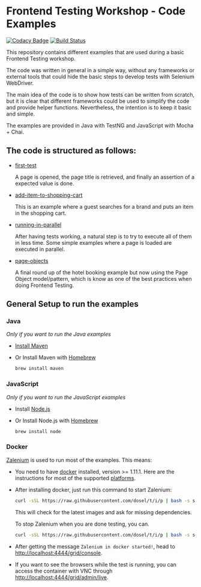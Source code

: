 # Frontend Testing Workshop - Code Examples

[![Codacy Badge](https://api.codacy.com/project/badge/Grade/a557913c563a42a3a6ed731f6b56bf1e)](https://www.codacy.com/app/diemol_3/frontend_testing?utm_source=github.com&utm_medium=referral&utm_content=diemol/frontend_testing&utm_campaign=badger)
[![Build Status](https://travis-ci.org/diemol/frontend_testing.svg?branch=master)](https://travis-ci.org/diemol/frontend_testing)

This repository contains different examples that are used during a basic Frontend Testing workshop.

The code was written in general in a simple way, without any frameworks or external tools that could hide the basic
steps to develop tests with Selenium WebDriver.

The main idea of the code is to show how tests can be written from scratch, but it is clear that different frameworks
could be used to simplify the code and provide helper functions. Nevertheless, the intention is to keep it basic and
simple.

The examples are provided in Java with TestNG and JavaScript with Mocha + Chai.

## The code is structured as follows:
* [first-test](https://github.com/diemol/frontend_testing/tree/master/first-test)

    A page is opened, the page title is retrieved, and finally an assertion of a expected value is done.
* [add-item-to-shopping-cart](https://github.com/diemol/frontend_testing/tree/master/add-item-to-shopping-cart)

    This is an example where a guest searches for a brand and puts an item in the shopping cart.
* [running-in-parallel](https://github.com/diemol/frontend_testing/tree/master/running-in-parallel)

    After having tests working, a natural step is to try to execute all of them in less time. Some simple examples where a page is loaded are executed in parallel.
* [page-objects](https://github.com/diemol/frontend_testing/tree/master/page-objects)

    A final round up of the hotel booking example but now using the Page Object model/pattern, which is know as one of the best practices when doing Frontend Testing.


## General Setup to run the examples

### Java
_Only if you want to run the Java examples_
* [Install Maven](https://maven.apache.org/install.html)
* Or Install Maven with [Homebrew](http://brew.sh/)

    ```sh
    brew install maven
    ```

### JavaScript
_Only if you want to run the JavaScript examples_
* Install [Node.js](https://nodejs.org/en/)
* Or Install Node.js with [Homebrew](http://brew.sh/)

    ```sh
    brew install node
    ```

### Docker
[Zalenium](https://github.com/zalando/zalenium) is used to run most of the examples.
This means:
* You need to have [docker](https://www.docker.com/) installed, version >= 1.11.1. Here are the instructions for 
most of the supported [platforms](https://www.docker.com/products/docker).
* After installing docker, just run this command to start Zalenium:

  ```sh
  curl -sSL https://raw.githubusercontent.com/dosel/t/i/p | bash -s start
  ```
  
  This will check for the latest images and ask for missing dependencies.
  
  To stop Zalenium when you are done testing, you can.

  ```sh
  curl -sSL https://raw.githubusercontent.com/dosel/t/i/p | bash -s stop
  ```

* After getting the message `Zalenium in docker started!`, head to [http://localhost:4444/grid/console](http://localhost:4444/grid/console).

* If you want to see the browsers while the test is running, you can access the container with VNC through 
[http://localhost:4444/grid/admin/live](http://localhost:4444/grid/admin/live). 


